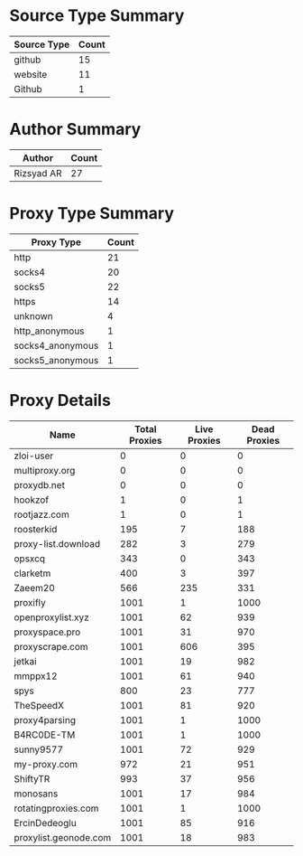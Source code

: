 # Source Type Summary

| Source Type | Count |
|-------------|-------|
| github | 15 |
| website | 11 |
| Github | 1 |


# Author Summary

| Author | Count |
|--------|-------|
| Rizsyad AR | 27 |


# Proxy Type Summary

| Proxy Type | Count |
|------------|-------|
| http | 21 |
| socks4 | 20 |
| socks5 | 22 |
| https | 14 |
| unknown | 4 |
| http_anonymous | 1 |
| socks4_anonymous | 1 |
| socks5_anonymous | 1 |


# Proxy Details

| Name | Total Proxies | Live Proxies | Dead Proxies |
|------|---------------|--------------|---------------|
| zloi-user | 0 | 0 | 0 |
| multiproxy.org | 0 | 0 | 0 |
| proxydb.net | 0 | 0 | 0 |
| hookzof | 1 | 0 | 1 |
| rootjazz.com | 1 | 0 | 1 |
| roosterkid | 195 | 7 | 188 |
| proxy-list.download | 282 | 3 | 279 |
| opsxcq | 343 | 0 | 343 |
| clarketm | 400 | 3 | 397 |
| Zaeem20 | 566 | 235 | 331 |
| proxifly | 1001 | 1 | 1000 |
| openproxylist.xyz | 1001 | 62 | 939 |
| proxyspace.pro | 1001 | 31 | 970 |
| proxyscrape.com | 1001 | 606 | 395 |
| jetkai | 1001 | 19 | 982 |
| mmppx12 | 1001 | 61 | 940 |
| spys | 800 | 23 | 777 |
| TheSpeedX | 1001 | 81 | 920 |
| proxy4parsing | 1001 | 1 | 1000 |
| B4RC0DE-TM | 1001 | 1 | 1000 |
| sunny9577 | 1001 | 72 | 929 |
| my-proxy.com | 972 | 21 | 951 |
| ShiftyTR | 993 | 37 | 956 |
| monosans | 1001 | 17 | 984 |
| rotatingproxies.com | 1001 | 1 | 1000 |
| ErcinDedeoglu | 1001 | 85 | 916 |
| proxylist.geonode.com | 1001 | 18 | 983 |
